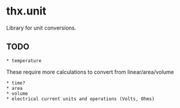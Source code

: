 # thx.unit

Library for unit conversions.

## TODO
    * temperature

These require more calculations to convert from linear/area/volume

    * time?
    * area
    * volume
    * electrical current units and operations (Volts, Ohms)
